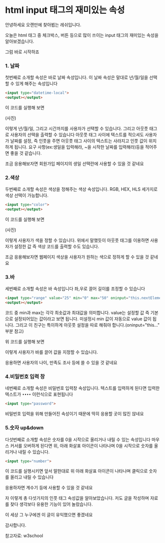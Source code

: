 # html input 태그의 재미있는 속성



안녕하세요 오랜만에 찾아뵙는 레쉬입니다.

오늘은 html 태그 중 체크박스, 버튼 등으로 많이 쓰이는 input 태그의 재미있는 속성을 알아보겠습니다.

그럼 바로 시작하죠

### 1. 날짜

첫번째로 소개할 속성은 바로 날짜 속성입니다.
이 날짜 속성은 말대로 년/월/일을 선택할 수 있게 해주는 속성입니다

```html
<input type="datetime-local">
<output></output>
```

이 코드를 실행해 보면

(사진)

이렇게 년/월/일, 그리고 시간까지를 사용자가 선택할 수 있습니다.
그리고 아웃풋 태그로 사용자의 선택을 출력할 수 있습니다
아웃풋 태그 사이에 텍스트를 적으셔도 사용자가 날짜를 설정, 즉 인풋을 주면 아웃풋 태그 사이의 텍스트는 사라지고 인풋 값이 위치하게 됩니다.
요구 사항(ex:생일을 입력해라, ~을 시작한 날짜를 입력해라)등을 적어주면 좋을 것 같습니다.

조금 응용해보자면 회원가입 페이지의 생일 선택란에 사용할 수 있을 것 같네요



### 2.색상

두번째로 소개할 속성은 색상을 정해주는 색상 속성입니다.
RGB, HEX, HLS 세가지로 색상 선택이 가능합니다.

```html
<input type="color">
<output></output>
```

이 코드를 실행해 보면

(사진)

이렇게 사용자가 색을 정할 수 있습니다.
위에서 말했듯이 아웃풋 태그를 이용하면 사용자가 설정한 값 즉 색상 코드를 출력할 수도 있습니다.

조금 응용해보자면 웹페이지 색상을 사용자가 원하는 색으로 정하게 할 수 있을 것 같네요



### 3.바

세번째로 소개할 속성은 바 속성입니다
좌,우로 끌어 길이를 조정할 수 있습니다

```html
<input type="range" value="25" min="0" max="50" oninput="this.nextElementSibling.value = this.value">
<output></output>
```

코드 중 min과 max는 각각 최솟값과 최대값을 의미합니다.
value는 설정할 값 즉 기본으로 설정되어있는 값이라고 보면 됩니다. 미설정시 min 값이 자동으로 value 값이 됩니다.
그리고 이 친구는 특이하게 아웃풋 설정을 따로 해줘야 합니다.(oninput="this..." 부분 참고)

위 코드를 실행해 보면

이렇게 사용자가 바를 끌어 값을 지정할 수 있습니다.

응용하면 사용자의 나이, 만족도 조사 등에 쓸 수 있을 것 같네요



### 4.비밀번호 입력 창

네번째로 소개할 속성은 비밀번호 입력창 속성입니다.
텍스트를 입력하게 된다면 입력한 텍스트가 ``••••`` 이런식으로 표현됩니다

```html
<input type="password">
```

비밀번호 입력을 위해 만들어진 속성이기 때문에 딱히 응용할 곳이 많진 않네요



### 5.숫자 up&down

다섯번째로 소개할 속성은 숫자를 0을 시작으로 올리거나 내릴 수 있는 속성입니다
마우스 커서를 오버하게 된다면 위, 아래 화살표 아이콘이 나타나며 0을 시작으로 숫자를 올리거나 내릴 수 있습니다.

```html
<input type="number">
```

이 코드를 실행시키면 앞서 말한대로 위 아래 화살표 아이콘이 나타나며 클릭으로 숫자를 올리고 내릴 수 있습니다

응용하자면 계수기 등에 사용할 수 있을 것 같네요



자 이렇게 총 다섯가지의 인풋 태그 속성값을 알아보았습니다.
저도 글을 작성하며 자료를 찾다 생각보다 유용한 기능이 있어 놀랐습니다.

이 세상 그 누구에겐 이 글이 유익했으면 좋겠네요



감사합니다.

참고자료: w3school



